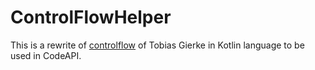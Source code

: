 # ControlFlowHelper

This is a rewrite of [controlflow](https://github.com/toby1984/controlflow) of Tobias Gierke in Kotlin language to be used in CodeAPI.